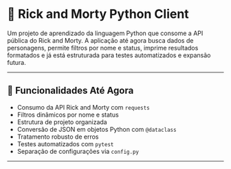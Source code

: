 # 🧪 Rick and Morty Python Client

Um projeto de aprendizado da linguagem Python que consome a API pública do Rick and Morty. A aplicação até agora busca dados de personagens, permite filtros por nome e status, imprime resultados formatados e já está estruturada para testes automatizados e expansão futura.

---

## 🚀 Funcionalidades Até Agora

- Consumo da API Rick and Morty com `requests`
- Filtros dinâmicos por nome e status
- Estrutura de projeto organizada
- Conversão de JSON em objetos Python com `@dataclass`
- Tratamento robusto de erros
- Testes automatizados com `pytest`
- Separação de configurações via `config.py`

---

